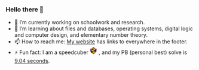 ### Hello there 👋

<!--
**jesse-wei/jesse-wei** is a ✨ _special_ ✨ repository because its `README.md` (this file) appears on your GitHub profile.

Here are some ideas to get you started:
-->

- 🔭 I’m currently working on schoolwork and research.
- 🌱 I’m learning about files and databases, operating systems, digital logic and computer design, and elementary number theory.
- 📫 How to reach me: [My website](https://jessewei.dev) has links to everywhere in the footer.
- ⚡ Fun fact: I am a speedcuber <span><img width=20px src="cube-transparent.jpg"></span> , and my PB (personal best) solve is [9.04 seconds](https://www.youtube.com/watch?v=QsaT23CZIpM).
<!--
- 👯 I’m looking to collaborate on ...
- 🤔 I’m looking for help with ...
- 💬 Ask me about ...
-->

<!-- - 😄 Pronouns: he/him -->
